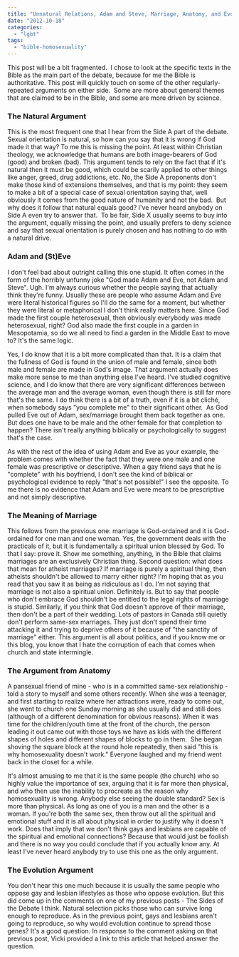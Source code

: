 ```yaml
---
title: "Unnatural Relations, Adam and Steve, Marriage, Anatomy, and Evolution"
date: "2012-10-18"
categories: 
  - "lgbt"
tags: 
  - "bible-homosexuality"
---
```


This post will be a bit fragmented.  I chose to look at the specific texts in the Bible as the main part of the debate, because for me the Bible is authoritative. This post will quickly touch on some of the other regularly-repeated arguments on either side.  Some are more about general themes that are claimed to be in the Bible, and some are more driven by science.

### The Natural Argument

This is the most frequent one that I hear from the Side A part of the debate. Sexual orientation is natural, so how can you say that it is wrong if God made it that way? To me this is missing the point. At least within Christian theology, we acknowledge that humans are both image-bearers of God (good) and broken (bad). This argument tends to rely on the fact that if it's natural then it must be good, which could be scarily applied to other things like anger, greed, drug addictions, etc. No, the Side A proponents don't make those kind of extensions themselves, and that is my point: they seem to make a bit of a special case of sexual orientation saying that, well obviously it comes from the good nature of humanity and not the bad.  But why does it follow that natural equals good? I've never heard anybody on Side A even try to answer that.  To be fair, Side X usually seems to buy into the argument, equally missing the point, and usually prefers to deny science and say that sexual orientation is purely chosen and has nothing to do with a natural drive.<!--more-->

### Adam and (St)Eve

I don't feel bad about outright calling this one stupid. It often comes in the form of the horribly unfunny joke "God made Adam and Eve, not Adam and Steve". Ugh. I'm always curious whether the people saying that actually think they're funny. Usually these are people who assume Adam and Eve were literal historical figures so I'll do the same for a moment, but whether they were literal or metaphorical I don't think really matters here. Since God made the first couple heterosexual, then obviously everybody was made heterosexual, right? God also made the first couple in a garden in Mesopotamia, so do we all need to find a garden in the Middle East to move to? It's the same logic.

Yes, I do know that it is a bit more complicated than that. It is a claim that the fullness of God is found in the union of male and female, since both male and female are made in God's image. That argument actually does make more sense to me than anything else I've heard. I've studied cognitive science, and I do know that there are very significant differences between the average man and the average woman, even though there is still far more that's the same. I do think there is a bit of a truth, even if it is a bit cliché, when somebody says "you complete me" to their significant other.  As God pulled Eve out of Adam, sex/marriage brought them back together as one. But does one have to be male and the other female for that completion to happen? There isn't really anything biblically or psychologically to suggest that's the case.

As with the rest of the idea of using Adam and Eve as your example, the problem comes with whether the fact that they were one male and one female was prescriptive or descriptive. When a gay friend says that he is "complete" with his boyfriend, I don't see the kind of biblical or psychological evidence to reply "that's not possible!" I see the opposite. To me there is no evidence that Adam and Eve were meant to be prescriptive and not simply descriptive.

### The Meaning of Marriage

This follows from the previous one: marriage is God-ordained and it is God-ordained for one man and one woman. Yes, the government deals with the practicals of it, but it is fundamentally a spiritual union blessed by God. To that I say: prove it. Show me something, anything, in the Bible that claims marriages are an exclusively Christian thing. Second question: what does that mean for atheist marriages? If marriage is purely a spiritual thing, then atheists shouldn't be allowed to marry either right? I'm hoping that as you read that you saw it as being as ridiculous as I do. I'm not saying that marriage is not also a spiritual union. Definitely is. But to say that people who don't embrace God shouldn't be entitled to the legal rights of marriage is stupid. Similarly, if you think that God doesn't approve of their marriage, then don't be a part of their wedding. Lots of pastors in Canada still quietly don't perform same-sex marriages. They just don't spend their time attacking it and trying to deprive others of it because of "the sanctity of marriage" either. This argument is all about politics, and if you know me or this blog, you know that I hate the corruption of each that comes when church and state intermingle.

### The Argument from Anatomy

A pansexual friend of mine - who is in a committed same-sex relationship - told a story to myself and some others recently. When she was a teenager, and first starting to realize where her attractions were, ready to come out, she went to church one Sunday morning as she usually did and still does (although of a different denomination for obvious reasons). When it was time for the children/youth time at the front of the church, the person leading it out came out with those toys we have as kids with the different shapes of holes and different shapes of blocks to go in them.  She began shoving the square block at the round hole repeatedly, then said "this is why homosexuality doesn't work." Everyone laughed and my friend went back in the closet for a while.

It's almost amusing to me that it is the same people (the church) who so highly value the importance of sex, arguing that it is far more than physical, and who then use the inability to procreate as the reason why homosexuality is wrong. Anybody else seeing the double standard? Sex is more than physical. As long as one of you is a man and the other is a woman. If you're both the same sex, then throw out all the spiritual and emotional stuff and it is all about physical in order to justify why it doesn't work. Does that imply that we don't think gays and lesbians are capable of the spiritual and emotional connections? Because that would just be foolish and there is no way you could conclude that if you actually know any. At least I've never heard anybody try to use this one as the only argument.

### The Evolution Argument

You don't hear this one much because it is usually the same people who oppose gay and lesbian lifestyles as those who oppose evolution. But this did come up in the comments on one of my previous posts - The Sides of the Debate I think. Natural selection picks those who can survive long enough to reproduce. As in the previous point, gays and lesbians aren't going to reproduce, so why would evolution continue to spread those genes? It's a good question. In response to the comment asking on that previous post, Vicki provided a link to this article that helped answer the question.
